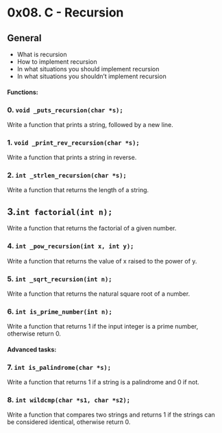 # 0x08. C - Recursion

## General
- What is recursion
- How to implement recursion
- In what situations you should implement recursion
- In what situations you shouldn’t implement recursion

#### Functions:

### 0. `void _puts_recursion(char *s);`
Write a function that prints a string, followed by a new line.

### 1. `void _print_rev_recursion(char *s);`
Write a function that prints a string in reverse.

### 2. `int _strlen_recursion(char *s);`
Write a function that returns the length of a string.

## 3.`int factorial(int n);`
Write a function that returns the factorial of a given number.

### 4. `int _pow_recursion(int x, int y);`
Write a function that returns the value of x raised to the power of y.

### 5. `int _sqrt_recursion(int n);`
Write a function that returns the natural square root of a number.

### 6. `int is_prime_number(int n);`
Write a function that returns 1 if the input integer is a prime number, otherwise return 0.

  
#### Advanced tasks:

### 7. `int is_palindrome(char *s);`
Write a function that returns 1 if a string is a palindrome and 0 if not.

### 8. `int wildcmp(char *s1, char *s2);`
Write a function that compares two strings and returns 1 if the strings can be considered identical, otherwise return 0.
